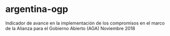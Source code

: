# argentina-ogp
Indicador de avance en la implementación de los compromisos en el marco de la Alianza para el Gobierno Abierto (AGA) Noviembre 2018

